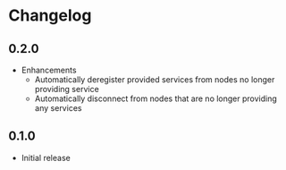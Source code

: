 # Changelog

## 0.2.0

* Enhancements
  * Automatically deregister provided services from nodes no longer providing service
  * Automatically disconnect from nodes that are no longer providing any services

## 0.1.0

* Initial release
